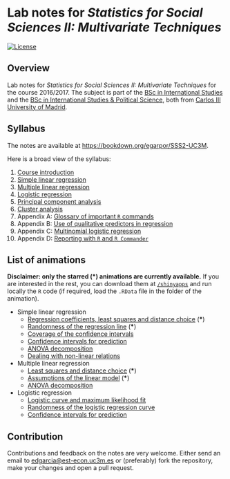 Lab notes for *Statistics for Social Sciences II: Multivariate Techniques*
==========================================================================

[![License](https://img.shields.io/badge/license-MIT%20License-brightgreen.svg)](https://opensource.org/licenses/MIT)

Overview
--------

Lab notes for *Statistics for Social Sciences II: Multivariate Techniques* for the course 2016/2017. The subject is part of the [BSc in International Studies](http://www.uc3m.es/ss/Satellite/Grado/en/Detalle/Estudio_C/1371212501848/1371212987094/Bachelor_s_Degree_in_International_Studies) and the [BSc in International Studies & Political Science](http://www.uc3m.es/ss/Satellite/Grado/en/Detalle/Estudio_C/1371211781520/1371212987094/Bachelor_s_Degree_in_Political_Science#studyprogram), both from [Carlos III University of Madrid](http://www.uc3m.es/).

Syllabus
--------

The notes are available at <https://bookdown.org/egarpor/SSS2-UC3M>. 

Here is a broad view of the syllabus:

1. [Course introduction](https://bookdown.org/egarpor/SSS2-UC3M)
2. [Simple linear regression](https://bookdown.org/egarpor/SSS2-UC3M/simp.html)
3. [Multiple linear regression](https://bookdown.org/egarpor/SSS2-UC3M/mult.html)
4. [Logistic regression](https://bookdown.org/egarpor/SSS2-UC3M/log-reg.html)
5. [Principal component analysis](https://bookdown.org/egarpor/SSS2-UC3M/pca.html)
6. [Cluster analysis](https://bookdown.org/egarpor/SSS2-UC3M/cluster.html)
7. Appendix A: [Glossary of important `R` commands](https://bookdown.org/egarpor/SSS2-UC3M/glossary-of-important-r-commands.html)
8. Appendix B: [Use of qualitative predictors in regression](https://bookdown.org/egarpor/SSS2-UC3M/qualitative-predictors.html)
9. Appendix C: [Multinomial logistic regression](https://bookdown.org/egarpor/SSS2-UC3M/multinomial-logistic-regression.html)
10. Appendix D: [Reporting with `R` and `R Commander`](https://bookdown.org/egarpor/SSS2-UC3M/reporting-with-r-and-r-commander.html)

List of animations
------------------

**Disclaimer: only the starred (\*) animations are currently available.** If you are interested in the rest, you can download them at [`/shinyapps`](https://github.com/egarpor/SSS2-UC3M/tree/master/shinyapps) and run locally the `R` code (if required, load the `.RData` file in the folder of the animation).

* Simple linear regression 
	* [Regression coefficients, least squares and distance choice](https://bookdown.org/egarpor/SSS2-UC3M/modelsimp.html) (**\***)
	* [Randomness of the regression line](https://bookdown.org/egarpor/SSS2-UC3M/inference.html#distributions-of-the-fitted-coefficients) (**\***)
	* [Coverage of the confidence intervals](https://bookdown.org/egarpor/SSS2-UC3M/inference.html#confidence-intervals-for-the-coefficients)
	* [Confidence intervals for prediction](https://bookdown.org/egarpor/SSS2-UC3M/prediction.html)
	* [ANOVA decomposition](https://bookdown.org/egarpor/SSS2-UC3M/fit.html#anova)
	* [Dealing with non-linear relations](https://bookdown.org/egarpor/SSS2-UC3M/nonlin.html)
* Multiple linear regression
	* [Least squares and distance choice](https://bookdown.org/egarpor/SSS2-UC3M/modelmult.html) (**\***)
	* [Assumptions of the linear model](https://bookdown.org/egarpor/SSS2-UC3M/assumptionsmult.html) (**\***)
	* [ANOVA decomposition](https://bookdown.org/egarpor/SSS2-UC3M/anovamult.html#anova-1)
* Logistic regression
	* [Logistic curve and maximum likelihood fit](https://bookdown.org/egarpor/SSS2-UC3M/log-reg-model-estimation.html)
	* [Randomness of the logistic regression curve](https://bookdown.org/egarpor/SSS2-UC3M/log-reg-inference.html#log-reg-distributions)
	* [Confidence intervals for prediction](https://bookdown.org/egarpor/SSS2-UC3M/log-reg-prediction.html)

Contribution
------------

Contributions and feedback on the notes are very welcome. Either send an email to <edgarcia@est-econ.uc3m.es> or (preferably) fork the repository, make your changes and open a pull request.
